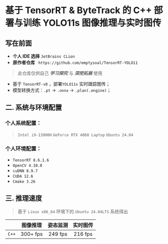 # 基于 TensorRT & ByteTrack 的 C++ 部署与训练 YOLO11s 图像推理与实时图传

## 写在前面
- **个人 IDE 选择** `JetBrains CLion` 
- **原作者仓库** ` https://github.com/emptysoal/TensorRT-YOLO11`
> 此仓库仅供自己 ***学习探究*** 与 ***深挖拓展*** 使用


[//]: # (## 一. 项目简介 )

[//]: # (![LoveUBabe]&#40;/example_md/result.gif "LoveUBabe"&#41;)

- 基于 `TensorRT-v8` ，部署`YOLO11s` 实时跟踪图传；
- 模型转换方式：`.pt` -> `.onnx` -> `.plan(.engine)`；

## 二. 系统与环境配置

### 个人系统配置：
> `Intel i9-13900H` `GeForce RTX 4060 Laptop` `Ubuntu 24.04`

### 个人环境配置：

- `TensorRT 8.6.1.6`
- `OpenCV 4.10.0`
- `cuDNN 8.9.7`
- `CUDA 12.6`
- `Cmake 3.26`
    

## 三. 推理速度

> 基于 `Linux x86_64` 环境下的 `Ubuntu 24.04LTS` 系统得出 

|       |   图像推理   |  姿态监测   |  实时图传   |       
|:-----:|:--------:|:-------:|:-------:|
| `C++` | 300+ fps | 249 fps | 216 fps |       
